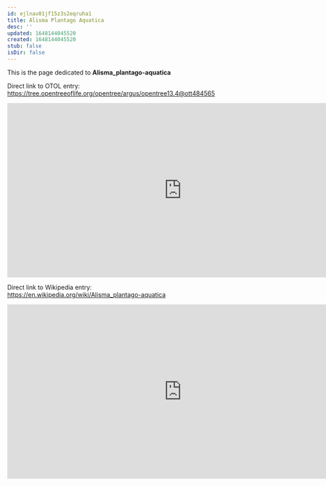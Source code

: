 ```yaml
---
id: ejlnav01jf15z3s2eqruha1
title: Alisma Plantago Aquatica
desc: ''
updated: 1648144045520
created: 1648144045520
stub: false
isDir: false
---
```

This is the page dedicated to **Alisma_plantago-aquatica**


Direct link to OTOL entry: https://tree.opentreeoflife.org/opentree/argus/opentree13.4@ott484565



<html>
    <body>
    <iframe src="https://tree.opentreeoflife.org/opentree/argus/opentree13.4@ott484565"
    width="800" height="400" frameborder="0" allowfullscreen> </iframe>
    </body>
</html>
    


Direct link to Wikipedia entry: https://en.wikipedia.org/wiki/Alisma_plantago-aquatica



<html>
    <body>
    <iframe src="https://en.wikipedia.org/wiki/Alisma_plantago-aquatica"
    width="800" height="400" frameborder="0" allowfullscreen> </iframe>
    </body>
</html>
    
